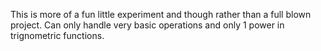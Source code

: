 This is more of a fun little experiment and though rather than a full blown project. Can only handle very basic operations and only 1 power in trignometric functions.
